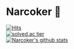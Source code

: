 # Narcoker 👊
[![Hits](https://hits.seeyoufarm.com/api/count/incr/badge.svg?url=https%3A%2F%2Fgithub.com%2FNarcoker&count_bg=%236E6E6E&title_bg=%23000000&icon=&icon_color=%23E7E7E7&title=hits&edge_flat=false)](https://hits.seeyoufarm.com)  
[![solved.ac tier](http://mazassumnida.wtf/api/v2/generate_badge?boj=narcoker)](https://solved.ac/narcoker)   
[![Narcoker's github stats](https://github-readme-stats.vercel.app/api?username=Narcoker&show_icons=true&theme={theme})](https://github.com/Narcoker/github-readme-stats)  




<!--
**Narcoker/Narcoker** is a ✨ _special_ ✨ repository because its `README.md` (this file) appears on your GitHub profile.

Here are some ideas to get you started:

- 🔭 I’m currently working on ...
- 🌱 I’m currently learning ...
- 👯 I’m looking to collaborate on ...
- 🤔 I’m looking for help with ...
- 💬 Ask me about ...
- 📫 How to reach me: ...
- 😄 Pronouns: ...
- ⚡ Fun fact: ...
-->
